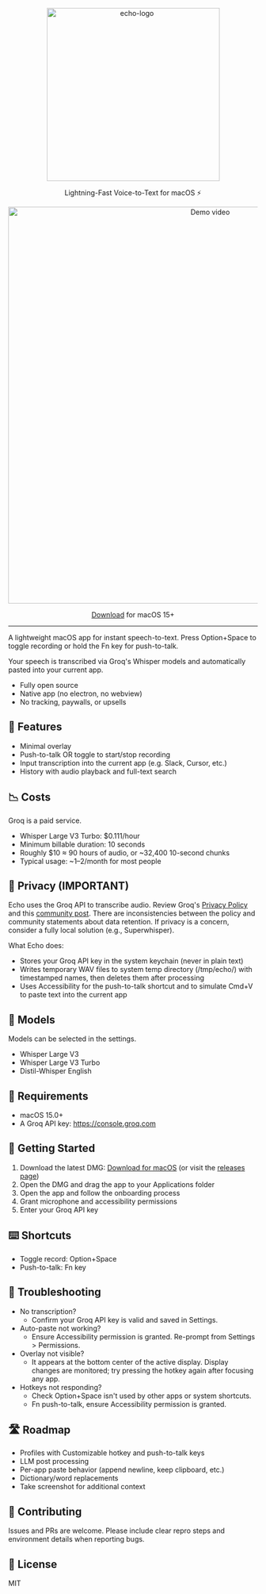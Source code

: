 <p align="center">
  <img width="349"  alt="echo-logo" align="center" src="https://github.com/user-attachments/assets/a6363096-0748-40a3-b9a7-979ca909cd5b" />
</p>
<p align="center">Lightning-Fast Voice-to-Text for macOS ⚡</p>


<p align="center">
  <a href="https://www.youtube.com/watch?v=vWJGuGEDd28" target="_blank">
    <img width="800" alt="Demo video" src="https://github.com/user-attachments/assets/292643b6-2382-4fd2-b31e-8662080176ca" />
  </a>
</p>

<p align="center"><a href="https://github.com/Rkaede/echo/releases/latest/download/Echo.dmg">Download</a> for macOS 15+</p>

---

A lightweight macOS app for instant speech-to-text. Press Option+Space to toggle recording or hold the Fn key for push-to-talk.

Your speech is transcribed via Groq's Whisper models and automatically pasted into your current app.

- Fully open source
- Native app (no electron, no webview)
- No tracking, paywalls, or upsells

## 🌟 Features

- Minimal overlay
- Push-to-talk OR toggle to start/stop recording
- Input transcription into the current app (e.g. Slack, Cursor, etc.)
- History with audio playback and full-text search

## 📉 Costs

Groq is a paid service.

- Whisper Large V3 Turbo: $0.111/hour
- Minimum billable duration: 10 seconds
- Roughly $10 ≈ 90 hours of audio, or ~32,400 10-second chunks
- Typical usage: ~$1–$2/month for most people

## 🚨 Privacy (IMPORTANT)

Echo uses the Groq API to transcribe audio. Review Groq's [Privacy Policy](https://groq.com/privacy-policy) and this [community post](https://community.groq.com/help-center-14/how-does-groq-handle-my-data-190). There are inconsistencies between the policy and community statements about data retention. If privacy is a concern, consider a fully local solution (e.g., Superwhisper).

What Echo does:

- Stores your Groq API key in the system keychain (never in plain text)
- Writes temporary WAV files to system temp directory (/tmp/echo/) with timestamped names, then deletes them after processing
- Uses Accessibility for the push-to-talk shortcut and to simulate Cmd+V to paste text into the current app

## 🤖 Models

Models can be selected in the settings.

- Whisper Large V3
- Whisper Large V3 Turbo
- Distil-Whisper English

## 📝 Requirements

- macOS 15.0+
- A Groq API key: https://console.groq.com

## 🚀 Getting Started

1. Download the latest DMG: [Download for macOS](https://github.com/Rkaede/echo/releases/latest/download/Echo.dmg) (or visit the [releases page](https://github.com/Rkaede/echo/releases))
2. Open the DMG and drag the app to your Applications folder
3. Open the app and follow the onboarding process
4. Grant microphone and accessibility permissions
5. Enter your Groq API key

## ⌨️ Shortcuts

- Toggle record: Option+Space
- Push-to-talk: Fn key

## 🐛 Troubleshooting

- No transcription?
  - Confirm your Groq API key is valid and saved in Settings.
- Auto-paste not working?
  - Ensure Accessibility permission is granted. Re-prompt from Settings > Permissions.
- Overlay not visible?
  - It appears at the bottom center of the active display. Display changes are monitored; try pressing the hotkey again after focusing any app.
- Hotkeys not responding?
  - Check Option+Space isn't used by other apps or system shortcuts.
  - Fn push-to-talk, ensure Accessibility permission is granted.

## 🛣️ Roadmap

- Profiles with Customizable hotkey and push-to-talk keys
- LLM post processing
- Per-app paste behavior (append newline, keep clipboard, etc.)
- Dictionary/word replacements
- Take screenshot for additional context

## 🤝 Contributing

Issues and PRs are welcome. Please include clear repro steps and environment details when reporting bugs.

## 📄 License

MIT
